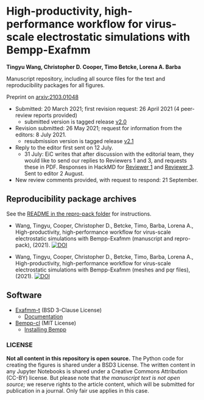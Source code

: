 # High-productivity, high-performance workflow for virus-scale electrostatic simulations with Bempp-Exafmm

**Tingyu Wang, Christopher D. Cooper, Timo Betcke, Lorena A. Barba**

Manuscript repository, including all source files for the text and reproducibility packages for all figures.

Preprint on [arxiv:2103.01048](https://arxiv.org/abs/2103.01048)

- Submitted: 20 March 2021; first revision request: 26 April 2021 (4 peer-review reports provided)
  - submitted version is tagged release [v2.0](https://github.com/barbagroup/bempp_exafmm_paper/releases/tag/v2.0) 
- Revision submitted: 26 May 2021; request for information from the editors: 8 July 2021.
  - resubmission version is tagged release [v2.1](https://github.com/barbagroup/bempp_exafmm_paper/releases/tag/v2.1) 
- Reply to the editor first sent on 12 July.
  - 31 July: EiC writes that after discussion with the editorial team, they would like to send our replies to Reviewers 1 and 3, and requests these in PDF. Responses in HackMD for [Reviewer 1](https://hackmd.io/DG_f3UiMSsaAHukBp1SmVQ) and [Reviewer 3](https://hackmd.io/e--_niKFRtWDqKBdGncy5g). Sent to editor 2 August.
- New review comments provided, with request to respond: 21 September.


## Reproducibility package archives

See the [README in the repro-pack folder](https://github.com/barbagroup/bempp_exafmm_paper/tree/master/repro-pack) for instructions.

- Wang, Tingyu, Cooper, Christopher D., Betcke, Timo, Barba, Lorena A., High-productivity, high-performance workflow for virus-scale electrostatic simulations with Bempp-Exafmm (manuscript and repro-pack), (2021). [![DOI](https://zenodo.org/badge/DOI/10.5281/zenodo.4815402.svg)](https://doi.org/10.5281/zenodo.4815402)

- Wang, Tingyu, Cooper, Christopher D., Betcke, Timo, Barba, Lorena A., High-productivity, high-performance workflow for virus-scale electrostatic simulations with Bempp-Exafmm (meshes and pqr files), (2021). [![DOI](https://zenodo.org/badge/DOI/10.5281/zenodo.4568768.svg)](https://doi.org/10.5281/zenodo.4568768)

## Software

- [Exafmm-t](https://github.com/exafmm/exafmm-t) (BSD 3-Clause License)
   - [Documentation](https://exafmm.github.io/exafmm-t/)
- [Bempp-cl](https://github.com/bempp/bempp-cl) (MIT License)
   - [Installing Bempp](http://bempp.com/installation.html)

### LICENSE
**Not all content in this repository is open source.** The Python code for creating the figures is shared under a BSD3 License. The written content in any Jupyter Notebooks is shared under a Creative Commons Attribution (CC-BY) license. 
But please note that _the manuscript text is not open source;_ we reserve rights to the article content, which will be submitted for publication in a journal. Only fair use applies in this case.
